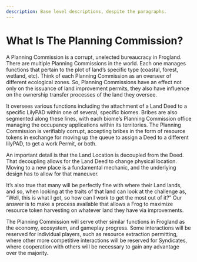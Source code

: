 ```yaml
---
description: Base level descriptions, despite the paragraphs.
---
```


# What Is The Planning Commission?

A Planning Commission is a corrupt, unelected bureaucracy in Frogland. There are multiple Planning Commissions in the world. Each one manages functions that pertain to the plot of land’s specific type (coastal, forest, wetland, etc). Think of each Planning Commission as an overseer of different ecological zones. So, Planning Commissions have an effect not only on the issuance of land improvement permits, they also have influence on the ownership transfer processes of the land they oversee.

It oversees various functions including the attachment of a Land Deed to a specific LilyPAD within one of several, specific biomes. Bribes are also segmented along these lines, with each biome’s Planning Commission office managing the occupancy applications within its territories. The Planning Commission is verifiably corrupt, accepting bribes in the form of resource tokens in exchange for moving up the queue to assign a Deed to a different lilyPAD, to get a work Permit, or both.

An important detail is that the Land Location is decoupled from the Deed. That decoupling allows for the Land Deed to change physical location. Moving to a new place is a fundamental mechanic, and the underlying design has to allow for that maneuver.

It’s also true that many will be perfectly fine with where their Land lands, and so, when looking at the traits of that land can look at the challenge as, “Well, this is what I got, so how can I work to get the most out of it?” Our answer is to make a process available that allows a Frog to maximize resource token harvesting on whatever land they have via improvements.

The Planning Commission will serve other similar functions in Frogland as the economy, ecosystem, and gameplay progress. Some interactions will be reserved for individual players, such as resource extraction permitting, where other more competitive interactions will be reserved for Syndicates, where cooperation with others will be necessary to gain any advantage over the majority.&#x20;
